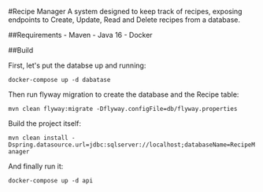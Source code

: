#Recipe Manager
A system designed to keep track of recipes, exposing endpoints to Create, Update, Read and Delete recipes from a database.

##Requirements
    - Maven
    - Java 16
    - Docker

##Build

First, let's put the databse up and running:

`docker-compose up -d dabatase`

Then run flyway migration to create the database and the Recipe table:

`mvn clean flyway:migrate -Dflyway.configFile=db/flyway.properties`

Build the project itself:

`mvn clean install -Dspring.datasource.url=jdbc:sqlserver://localhost;databaseName=RecipeManager`

And finally run it:

`docker-compose up -d api`

